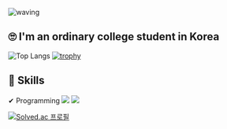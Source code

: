 ![waving](https://capsule-render.vercel.app/api?type=waving&height=200&text=Welcom!&fontAlign=80&fontAlignY=40&color=gradient)

## 🙄 I'm an ordinary college student in Korea

![Top Langs](https://github-readme-stats.vercel.app/api/top-langs/?username=lold2424&layout=compact&theme=tokyonight)
[![trophy](https://github-profile-trophy.vercel.app/?username=lold2424)](https://github.com/ryo-ma/github-profile-trophy)

## 📗 Skills

✔ Programming
<img src="https://img.shields.io/badge/Java-007396?style=for-the-badge&logo=Java&logoColor=white">
<img src="https://img.shields.io/badge/javascript-F7DF1E?style=for-the-badge&logo=javascript&logoColor=black">

[![Solved.ac
프로필](http://mazassumnida.wtf/api/v2/generate_badge?boj=lold232)](https://solved.ac/lold232/)
